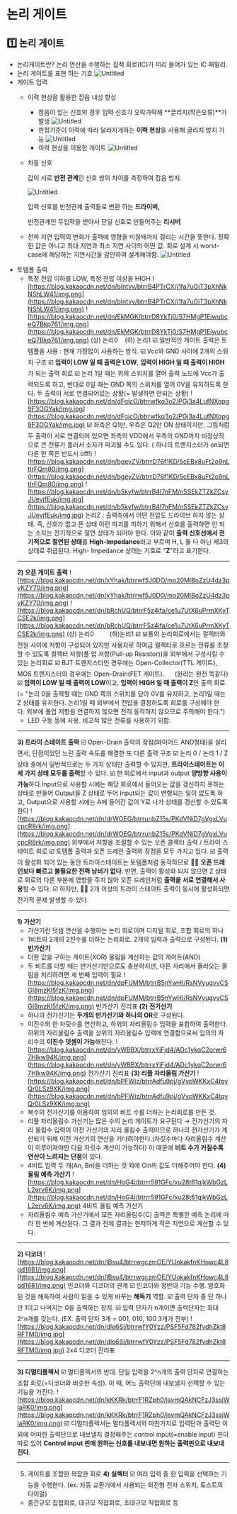 # 논리 게이트

## 1️⃣ 논리 게이트

- 논리게이트란?
  논리 연산을 수행하는 집적 회로(IC)가 미리 들어가 있는 IC 패밀리.
- 논리 게이트를 표현 하는 기호
  ![Untitled](https://www.notion.so/image/https%3A%2F%2Fs3-us-west-2.amazonaws.com%2Fsecure.notion-static.com%2Fd893237d-288c-4b3e-a70b-8d2a1a6cda73%2FUntitled.png?table=block&id=b4955543-6b63-4bc4-87f1-3c9992652c7f&spaceId=79fce46f-635c-4cd3-b447-776b050e614d&width=580&userId=59cc7bf4-099c-429f-b184-e20b475dcd41&cache=v2)
- 게이트 입력
  - 이력 현상을 활용한 잡음 내성 향상
    - 잡음이 있는 신호의 경우 입력 신호가 오락가락해 **글리치(작은오류)**가 발생
    ![Untitled](https://www.notion.so/image/https%3A%2F%2Fs3-us-west-2.amazonaws.com%2Fsecure.notion-static.com%2F7eb128d8-7078-48ca-88f7-76422a08e2be%2FUntitled.png?table=block&id=7185ff47-88ca-4fd1-850a-47a1b7a675e3&spaceId=79fce46f-635c-4cd3-b447-776b050e614d&width=1180&userId=59cc7bf4-099c-429f-b184-e20b475dcd41&cache=v2)
    - 판정기준이 이력에 따라 달라지게하는 **이력 현상**을 사용해 글리치 방지 가능
    ![Untitled](https://www.notion.so/image/https%3A%2F%2Fs3-us-west-2.amazonaws.com%2Fsecure.notion-static.com%2Fbab45467-cbc4-406b-a214-80c057c9a4bf%2FUntitled.png?table=block&id=98c00779-6a5e-4a90-98c4-6f65e96509da&spaceId=79fce46f-635c-4cd3-b447-776b050e614d&width=750&userId=59cc7bf4-099c-429f-b184-e20b475dcd41&cache=v2)
    - 이력 현상을 이용한 게이트
    ![Untitled](https://www.notion.so/image/https%3A%2F%2Fs3-us-west-2.amazonaws.com%2Fsecure.notion-static.com%2F861fd4ef-84ce-47bc-959e-1e72eb6a633c%2FUntitled.png?table=block&id=0e7a3d4e-8e52-4985-8c96-5676234c42b5&spaceId=79fce46f-635c-4cd3-b447-776b050e614d&width=1000&userId=59cc7bf4-099c-429f-b184-e20b475dcd41&cache=v2)
  - 차동 신호

    값이 서로 **반전 관계**인 신호 쌍의 차이를 측정하여 잡음 방지.

    ![Untitled](https://www.notion.so/image/https%3A%2F%2Fs3-us-west-2.amazonaws.com%2Fsecure.notion-static.com%2F18aa180c-94e6-42e8-9bc1-104970d5cb6c%2FUntitled.png?table=block&id=55e28763-e29b-4f38-b936-81dbc00b717c&spaceId=79fce46f-635c-4cd3-b447-776b050e614d&width=1410&userId=59cc7bf4-099c-429f-b184-e20b475dcd41&cache=v2)

    입력 신호를 반전관계 출력들로 변환 하는 **드라이버,**

    반전관계인 두입력을 받아서 단일 신호로 만들어주는 **리시버**

  - 전파 지연
    입력의 변화가 출력에 영향을 미칠때까지 걸리는 시간을 뜻한다.
    정확한 값은 아니고 최대 지연과 최소 지연 사이의 어떤 값.
    회로 설계 시 worst-case에 해당하는 지연시간을 감안하여 설계해야함.
    ![Untitled](https://www.notion.so/image/https%3A%2F%2Fs3-us-west-2.amazonaws.com%2Fsecure.notion-static.com%2Ffe115da3-81dd-4be1-b892-98bd56c2b9dd%2FUntitled.png?table=block&id=c3432e75-0885-42e1-bf02-7d61a87e4f13&spaceId=79fce46f-635c-4cd3-b447-776b050e614d&width=1460&userId=59cc7bf4-099c-429f-b184-e20b475dcd41&cache=v2)
- 토템폴 출력
  - 특정 전압 이하를 LOW, 특정 전압 이상을 HIGH
  ![https://blog.kakaocdn.net/dn/bIntvv/btrrB4PTrCX/j1fa7uGiT3pXhNkNShLW41/img.png](https://blog.kakaocdn.net/dn/bIntvv/btrrB4PTrCX/j1fa7uGiT3pXhNkNShLW41/img.png)
  ![https://blog.kakaocdn.net/dn/EkMGK/btrrD8YkTj0/S7HMgP1EiwubceQ7Bkp761/img.png](https://blog.kakaocdn.net/dn/EkMGK/btrrD8YkTj0/S7HMgP1EiwubceQ7Bkp761/img.png)
  (상) 논리0    (하) 논리1
  ☑️ 일반적인 게이트 출력은 토템폴을 사용 : 현재 가장많이 사용하는 방식.
  ☑️ Vcc와 GND 사이에 2개의 스위치 구조
  ☑️ **입력이 LOW 일 때 출력은 LOW**, **입력이 HIGH 일 때 출력이 HIGH**가 되는 출력 회로
  ☑️ 논리 1일 때는 위의 스위치를 열어 출력 노드에 Vcc가 출력되도록 하고, 반대로 0일 때는 GND 쪽의 스위치를 열어 0V을 유지하도록 한다.
  두 출력이 서로 연결되어있는 상황(= 발생하면 안되는 상황)
  ![https://blog.kakaocdn.net/dn/dFgicO/btrrwfkq3o2/PGj3a4LufNXqpg9F3OGYak/img.jpg](https://blog.kakaocdn.net/dn/dFgicO/btrrwfkq3o2/PGj3a4LufNXqpg9F3OGYak/img.jpg)
  ☑️ 좌측은 Q1만, 우측은 Q2만 ON 상태이지만, 그림처럼 두 출력이 서로 연결되어 있으면 좌측의 VDD에서 우측의 GND까지 비정상적으로 큰 전류가 흘러서 소자가 파괴될 수도 있다. ( 하나의 트랜지스터가 on되면 다른 한 쪽은 반드시 off!)
  ![https://blog.kakaocdn.net/dn/bgeyZV/btrrD76f1KD/5cEBx8uFt2o9nLtIrFQm80/img.png](https://blog.kakaocdn.net/dn/bgeyZV/btrrD76f1KD/5cEBx8uFt2o9nLtIrFQm80/img.png)
  ![https://blog.kakaocdn.net/dn/b5kyfw/btrrB4I7nFM/n5SEkZTZkZCsvJUevjfEuk/img.jpg](https://blog.kakaocdn.net/dn/b5kyfw/btrrB4I7nFM/n5SEkZTZkZCsvJUevjfEuk/img.jpg)
  논리Z : 출력측에서 어떤 전압도 드라이브 하지 않는 상태. 즉, 신호가 없고 뜬 상태
  이런 파괴를 피하기 위해서 신호를 출력하면 안 되는 소자는 전기적으로 절연 상태가 되어야 한다. 이와 같이 **출력 신호선에서 전기적으로 절연된 상태**를 **High-Impedance**라고 부르며 H, L 둘 다 아닌 제3의 상태로 취급된다. High- Impedance 상태는 기호로 "**Z**"라고 표기한다.
  ***
  **2) 오픈 게이트 출력**
  ![https://blog.kakaocdn.net/dn/xYhak/btrrwf5J0DO/mo20MlBoZzU4dz3pyKZY70/img.png](https://blog.kakaocdn.net/dn/xYhak/btrrwf5J0DO/mo20MlBoZzU4dz3pyKZY70/img.png)
  ![https://blog.kakaocdn.net/dn/bRchUQ/btrrF5z4ifa/ce1u7UtX6uPrmXKyTCSE2k/img.png](https://blog.kakaocdn.net/dn/bRchUQ/btrrF5z4ifa/ce1u7UtX6uPrmXKyTCSE2k/img.png)
  (상) 논리0         (하)논리1
  ☑️ 보통의 논리회로에서는 컬렉터와 전원 사이에 저항이 구성되어 있지만 사용자로 하여금 컬렉터로 흐르는 전류를 조정할 수 있도록 컬렉터 저항(풀 업 저항(Pull-up Resistor))을 외부에서 구성시킬 수 있는 논리회로
  ☑️ BJT 트랜지스터인 경우에는 Open-Collector(TTL 게이트), MOS 트랜지스터의 경우에는 Open-Drain(FET 게이트).      (원리는 완전 똑같다)
  ☑️ **입력이 LOW 일 때 출력이 LOW**이고, **입력이 HIGH 일 때 출력이 Z**인 출력 회로
  (= "논리 0을 출력할 때는 GND 쪽의 스위치를 닫아 0V를 유지하고, 논리1일 때는 Z 상태를 유지한다.
  논리1일 때 외부에서 전압을 결정하도록 회로를 구성해야 한다. 외부에 풀업 저항을 연결하지 않으면 전혀 동작하지 않으므로 주의해야 한다.")
  - LED 구동 등에 사용. 비교적 많은 전류를 사용하기 위함.
  ***
  **3) 트라이 스테이트 출력**
  ☑️ Open-Drain 출력의 장점(와이어드 AND형태)을 살리면서, 단점이었던 느린 출력 속도를 해결한 또 다른 출력 구조
  ☑️ 논리 0 / 논리 1 / Z 상태 중에서 일반적으로는 두 가지 상태만 출력할 수 있지만, **트라이스테이트는 이 세 가지 상태 모두를 출력**할 수 있다.
  ☑️ 한 회로에서 input과 output **양방향 사용이 가능**하다.Input으로 사용할 시에는 해당 회로에서 들어오는 값을 갱신하지 못하는 상태로 만들어 Output을 Z 상태로 두어 Input되는 값이 변형되는 일이 없도록 하고, Output으로 사용할 시에는 A에 들어간 값이 Y로 나가 상태를 갱신할 수 있도록 한다
  ![https://blog.kakaocdn.net/dn/drWOEG/btrrunbZ15s/PKdVNiD7gVgxLVucpcR8rk/img.png](https://blog.kakaocdn.net/dn/drWOEG/btrrunbZ15s/PKdVNiD7gVgxLVucpcR8rk/img.png)
  외부에서 저항을 조절할 수 있는 오픈 콜렉터 출력 / 트라이 스테이트 회로
  ☑️ 토템폴 출력과 오픈 드레인 출력의 장점을 모두 가지고 있다.
  ☑️ 출력이 활성화 되어 있는 동안 트라이스테이트는 토템폴처럼 동작하므로 👍🏻 **오픈 드레인보다 빠르고 불필요한 전력 낭비가 없다**. 반면, 출력이 활성화 되지 않으면 Z 상태로 회로의 다른 부분에 영향을 주지 않아 오픈 드레인처럼 **출력을 서로 연결해서 사용**할 수 있다.
  ☑️ 하지만, 👎🏻 2개 이상의 트라이 스테이트 출력이 동시에 활성화되면 전기적 문제 발생할 수 있다.
  ***
  **1) 가산기**
  - 가산기란 덧셈 연산을 수행하는 논리 회로이며 디지털 회로, 조합 회로의 하나
  - 1비트의 2개의 2진수를 더하는 논리회로. 2개의 입력과 출력으로 구성된다.
  **(1) 반가산기**
  - 더한 값을 구하는 게이트(XOR) 올림을 계산하는 값의 게이트(AND)
  - 두 비트를 더할 때는 반가산기만으로도 충분하지만, 다른 자리에서 올라오는 올림을 처리하려면 세 번째 입력이 필요
  ![https://blog.kakaocdn.net/dn/dpFUMM/btrrB5nYwHI/RsNVyugvvCSGI8mzKl5fzK/img.png](https://blog.kakaocdn.net/dn/dpFUMM/btrrB5nYwHI/RsNVyugvvCSGI8mzKl5fzK/img.png)
  반가산기 진리표
  **(2) 전가산기**
  - 하나의 전가산기는 **두개의 반가산기와 하나의 OR**로 구성된다.
  - 이진수의 한 자릿수를 연산하고, 하위의 자리올림수 입력을 포함하여 출력한다. 하위의 자리올림수 출력을 상위의 자리올림수 입력에 연결함으로써 임의의 자리수의 **이진수 덧셈이 가능**해진다.
  ![https://blog.kakaocdn.net/dn/yWBBX/btrrxYiFjd4/ADc1ykqC2orwr67Hlkw94K/img.png](https://blog.kakaocdn.net/dn/yWBBX/btrrxYiFjd4/ADc1ykqC2orwr67Hlkw94K/img.png)
  전가산기 진리표
  **(3) 리플 자리올림 가산기**
  ![https://blog.kakaocdn.net/dn/bPFWjz/btrrAdfu9pj/gVvpWKKxC4tqyQr0LSz9XK/img.png](https://blog.kakaocdn.net/dn/bPFWjz/btrrAdfu9pj/gVvpWKKxC4tqyQr0LSz9XK/img.png)
  - 복수의 전가산기를 이용하여 임의의 비트 수를 더하는 논리회로를 만든 것.
  - 리플 자리올림수 가산기는 많은 수의 논리 게이트가 요구된다 → 전가산기의 자리 올림수 입력이 이전 가산기의 자리 올림수 출력이므로 하나의 전가산기가 계산되기 위해 이전 가산기의 연산을 기다려야한다.(자릿수마다 자리올림수 계산이 이루어져야만 다음 자릿수 계산이 가능하다) 이 때문에 **비트 수가 커질수록 연산이 느려지는 단점**이 있다.
  - 4비트 입력 두 개(An, Bn)을 더하는 것 외에 Cin의 값도 더해주어야 한다.
  **(4) 올림 예측 가산기**
  ![https://blog.kakaocdn.net/dn/HoG4i/btrrr591GFc/xu28t61qjkWbGzLL2erv6K/img.png](https://blog.kakaocdn.net/dn/HoG4i/btrrr591GFc/xu28t61qjkWbGzLL2erv6K/img.png)
  4비트 올림 예측 가산기
  - 자리올림수 예측 가산기에서 모든 자리올림수(C) 출력은 특별한 예측 논리에 따라 한 번에 계산된다. 그 결과 전체 결과는 현저하게 적은 지연으로 계산할 수 있다.
  ***
  **2) 디코더**
  ![https://blog.kakaocdn.net/dn/lBsu4/btrrwgczmOE/YUokakfnKHowc4L8gd1681/img.png](https://blog.kakaocdn.net/dn/lBsu4/btrrwgczmOE/YUokakfnKHowc4L8gd1681/img.png)
  인코더와 디코더의 관계
  ☑️ 인코더와 정반대 기능 수행. 암호화 된 것을 해독하여 사람이 읽을 수 있게 바꾸는 **해독기** 역할.
  ☑️ 출력 단자 중 단 하나만 1이고 나머지는 0을 출력하는 장치.
  ☑️ 입력 단자가 n개이면 출력단자는 최대 2^n개를 갖는다. (EX. 출력 단자 3개 = 001, 010, 100 3개가 전부)
  ![https://blog.kakaocdn.net/dn/dle6Sl/btrrwfY0Yzz/PSF5Fd782fvdhZkt8RFTM0/img.jpg](https://blog.kakaocdn.net/dn/dle6Sl/btrrwfY0Yzz/PSF5Fd782fvdhZkt8RFTM0/img.jpg)
  2x4 디코더 진리표
  ***
  **3) 디멀티플렉서**
  ☑️ 멀티플렉서의 반대. 단일 입력을 2^n개의 출력 단자로 연결하는 조합 회로(=디코더와 비슷한 속성). 이 때, 어느 출력단에 내보낼지 선택할 수 있는 기능을 가진다.
  ![https://blog.kakaocdn.net/dn/kKKRk/btrrF1RZph0/jsvmQAkNCFzJ3ssjWlaRK0/img.png](https://blog.kakaocdn.net/dn/kKKRk/btrrF1RZph0/jsvmQAkNCFzJ3ssjWlaRK0/img.png)
  ☑️ 디멀티플렉서는 멀티플렉서와 마찬가지로 입력단과 출력단 이외에 어떠한 출력단으로 내보낼지 결정해주는 control input(=enable input) 핀이 따로 있어 **Control input 핀에 원하는 신호를 내보내면 원하는 출력핀으로 내보내진다**.
  ***
  5. 게이트를 조합한 복잡한 회로
  **4) 실렉터**
  ☑️ 여러 입력 중 한 입력을 선택하는 기능을 수행한다. (ex. 자동 교환기에서 사용되는 회전형 전자 스위치, 토스트의 다이얼)
  - 중간규모 집접회로, 대규모 직접회로, 초대규모 직접회로 등

